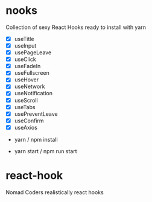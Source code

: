 # nooks

Collection of sexy React Hooks ready to install with yarn

- [x] useTitle
- [x] useInput
- [x] usePageLeave
- [x] useClick
- [x] useFadeIn
- [x] useFullscreen
- [x] useHover
- [x] useNetwork
- [x] useNotification
- [x] useScroll
- [x] useTabs
- [x] usePreventLeave
- [x] useConfirm
- [x] useAxios

* yarn / npm install

* yarn start / npm run start

# react-hook

Nomad Coders
realistically react hooks
